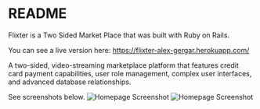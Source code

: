 # README

Flixter is a Two Sided Market Place that was built with Ruby on Rails.

You can see a live version here: https://flixter-alex-gergar.herokuapp.com/

 A two-sided, video-streaming marketplace platform that features credit card payment capabilities, user role management, complex user interfaces, and advanced database relationships.

See screenshots below.
<img src="" alt="Homepage Screenshot">
<img src="" alt="Homepage Screenshot">
